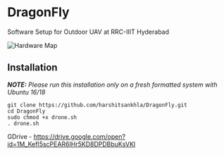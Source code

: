 # DragonFly
Software Setup for Outdoor UAV at RRC-IIIT Hyderabad

![Hardware Map](/extras/hardware.png)

## Installation
_**NOTE:** Please run this installation only on a fresh formatted system with Ubuntu 16/18_

```
git clone https://github.com/harshitsankhla/DragonFly.git
cd DragonFly
sudo chmod +x drone.sh
. drone.sh
```

GDrive - https://drive.google.com/open?id=1M_KefI5scPEAR6IHr5KD8DPDBbuKsVKl
